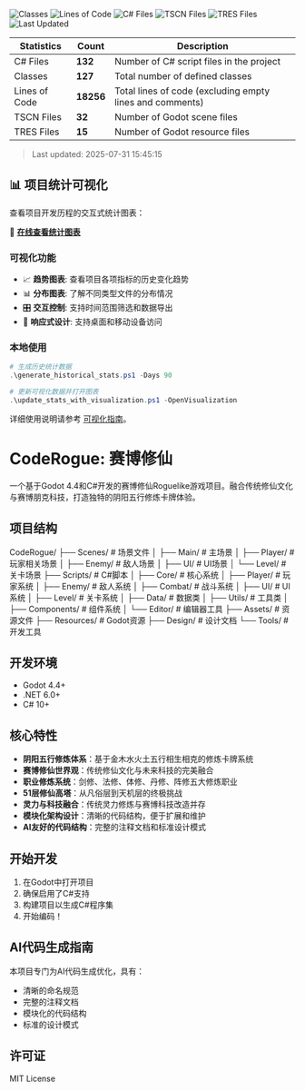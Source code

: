 <!-- STATS_BADGES_START -->
![Classes](https://img.shields.io/badge/Classes-127-blue?style=flat-square)
![Lines of Code](https://img.shields.io/badge/Lines_of_Code-18256-green?style=flat-square)
![C# Files](https://img.shields.io/badge/C%23_Files-132-orange?style=flat-square)
![TSCN Files](https://img.shields.io/badge/TSCN_Files-32-purple?style=flat-square)
![TRES Files](https://img.shields.io/badge/TRES_Files-15-red?style=flat-square)
![Last Updated](https://img.shields.io/badge/Updated-2025--07--31-lightgrey?style=flat-square)
<!-- STATS_BADGES_END -->

<!-- STATS_TABLE_START -->
| Statistics | Count | Description |
|------------|-------|--------------|
| C# Files | **132** | Number of C# script files in the project |
| Classes | **127** | Total number of defined classes |
| Lines of Code | **18256** | Total lines of code (excluding empty lines and comments) |
| TSCN Files | **32** | Number of Godot scene files |
| TRES Files | **15** | Number of Godot resource files |

> Last updated: 2025-07-31 15:45:15
<!-- STATS_TABLE_END -->

## 📊 项目统计可视化

查看项目开发历程的交互式统计图表：

🔗 **[在线查看统计图表](https://keycharlotte.github.io/coderogue/stats_visualization.html)**

### 可视化功能
- 📈 **趋势图表**: 查看项目各项指标的历史变化趋势
- 📊 **分布图表**: 了解不同类型文件的分布情况
- 🎛️ **交互控制**: 支持时间范围筛选和数据导出
- 📱 **响应式设计**: 支持桌面和移动设备访问

### 本地使用
```powershell
# 生成历史统计数据
.\generate_historical_stats.ps1 -Days 90

# 更新可视化数据并打开图表
.\update_stats_with_visualization.ps1 -OpenVisualization
```

详细使用说明请参考 [可视化指南](VISUALIZATION_GUIDE.md)。

# CodeRogue: 赛博修仙

一个基于Godot 4.4和C#开发的赛博修仙Roguelike游戏项目。融合传统修仙文化与赛博朋克科技，打造独特的阴阳五行修炼卡牌体验。

## 项目结构
CodeRogue/
├── Scenes/                    # 场景文件
│   ├── Main/                  # 主场景
│   ├── Player/                # 玩家相关场景
│   ├── Enemy/                 # 敌人场景
│   ├── UI/                    # UI场景
│   └── Level/                 # 关卡场景
├── Scripts/                   # C#脚本
│   ├── Core/                  # 核心系统
│   ├── Player/                # 玩家系统
│   ├── Enemy/                 # 敌人系统
│   ├── Combat/                # 战斗系统
│   ├── UI/                    # UI系统
│   ├── Level/                 # 关卡系统
│   ├── Data/                  # 数据类
│   ├── Utils/                 # 工具类
│   ├── Components/            # 组件系统
│   └── Editor/                # 编辑器工具
├── Assets/                    # 资源文件
├── Resources/                 # Godot资源
├── Design/                    # 设计文档
└── Tools/                     # 开发工具
## 开发环境

- Godot 4.4+
- .NET 6.0+
- C# 10+

## 核心特性

- **阴阳五行修炼体系**：基于金木水火土五行相生相克的修炼卡牌系统
- **赛博修仙世界观**：传统修仙文化与未来科技的完美融合
- **职业修炼系统**：剑修、法修、体修、丹修、阵修五大修炼职业
- **51层修仙高塔**：从凡俗层到天机层的终极挑战
- **灵力与科技融合**：传统灵力修炼与赛博科技改造并存
- **模块化架构设计**：清晰的代码结构，便于扩展和维护
- **AI友好的代码结构**：完整的注释文档和标准设计模式

## 开始开发

1. 在Godot中打开项目
2. 确保启用了C#支持
3. 构建项目以生成C#程序集
4. 开始编码！

## AI代码生成指南

本项目专门为AI代码生成优化，具有：
- 清晰的命名规范
- 完整的注释文档
- 模块化的代码结构
- 标准的设计模式

## 许可证

MIT License
